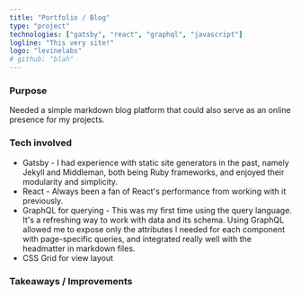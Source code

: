 ```yaml
---
title: "Portfolio / Blog"
type: "project"
technologies: ["gatsby", "react", "graphql", "javascript"]
logline: "This very site!"
logo: "levinelabs"
# github: "blah"
---
```


### Purpose

Needed a simple markdown blog platform that could also serve as an online presence for my projects.


### Tech involved

- Gatsby - I had experience with static site generators in the past, namely Jekyll and Middleman, both being Ruby frameworks, and enjoyed their modularity and simplicity.
- React - Always been a fan of React's performance from working with it previously.
- GraphQL for querying - This was my first time using the query language. It's a refreshing way to work with data and its schema. Using GraphQL allowed me to expose only the attributes I needed for each component with page-specific queries, and integrated really well with the headmatter in markdown files.
- CSS Grid for view layout

###  Takeaways / Improvements